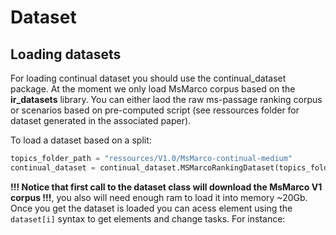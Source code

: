 # Dataset


## Loading datasets

For loading continual dataset you should use the continual_dataset package. At the moment we only load MsMarco corpus based on the **ir_datasets** library. You can either laod the raw ms-passage ranking corpus or scenarios based on pre-computed script (see ressources folder for dataset generated in the associated paper).

To load a dataset based on a split:

```python
topics_folder_path = "ressources/V1.0/MsMarco-continual-medium"
continual_dataset = continual_dataset.MSMarcoRankingDataset(topics_folder_path)
```
**!!! Notice that first call to the dataset class will download the MsMarco V1 corpus !!!**, you also will need enough ram to load it into memory ~20Gb.
Once you get the dataset is loaded you can acess element using the `dataset[i]` syntax to get elements and change tasks. For instance:

``` python


```